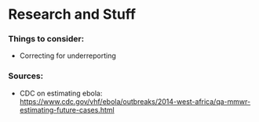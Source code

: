 # Research and Stuff

### Things to consider:

* Correcting for underreporting


### Sources:

* CDC on estimating ebola: https://www.cdc.gov/vhf/ebola/outbreaks/2014-west-africa/qa-mmwr-estimating-future-cases.html
